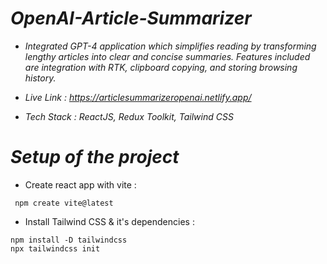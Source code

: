 # *OpenAI-Article-Summarizer*

- *Integrated GPT-4 application which simplifies reading by transforming lengthy articles into clear and concise summaries. Features included are integration with RTK, clipboard copying, and storing browsing history.*

- *Live Link : https://articlesummarizeropenai.netlify.app/*

- *Tech Stack : ReactJS, Redux Toolkit, Tailwind CSS*

# *Setup of the project*

- Create react app with vite :
 ```
  npm create vite@latest
  ```

- Install Tailwind CSS & it's dependencies :
```
npm install -D tailwindcss
npx tailwindcss init
```

